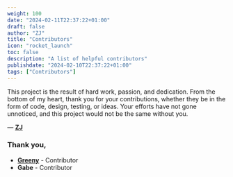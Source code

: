 ```yaml
---
weight: 100
date: "2024-02-11T22:37:22+01:00"
draft: false
author: "ZJ"
title: "Contributors"
icon: "rocket_launch"
toc: false
description: "A list of helpful contributors"
publishdate: "2024-02-10T22:37:22+01:00"
tags: ["Contributors"]
---
```


This project is the result of hard work, passion, and dedication. From the bottom of my heart, thank you for your contributions, whether they be in the form of code, design, testing, or ideas. Your efforts have not gone unnoticed, and this project would not be the same without you.

— [**ZJ**](https://github.com/zeejayym)

### Thank you, 

- [**Greeny**](https://github.com/RanomPanda) - Contributor
- **Gabe** - Contributor